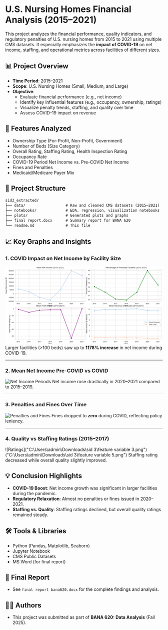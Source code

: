 # U.S. Nursing Homes Financial Analysis (2015–2021)

This project analyzes the financial performance, quality indicators, and regulatory penalties of U.S. nursing homes from 2015 to 2021 using multiple CMS datasets. It especially emphasizes the **impact of COVID-19** on net income, staffing, and operational metrics across facilities of different sizes.

## 📊 Project Overview

- **Time Period**: 2015–2021  
- **Scope**: U.S. Nursing Homes (Small, Medium, and Large)  
- **Objective**:  
  - Evaluate financial performance (e.g., net income)  
  - Identify key influential features (e.g., occupancy, ownership, ratings)  
  - Visualize penalty trends, staffing, and quality over time  
  - Assess COVID-19 impact on revenue  

## 🧩 Features Analyzed

- Ownership Type (For-Profit, Non-Profit, Government)  
- Number of Beds (Size Category)  
- Overall Rating, Staffing Rating, Health Inspection Rating  
- Occupancy Rate  
- COVID-19 Period Net Income vs. Pre-COVID Net Income  
- Fines and Penalties  
- Medicaid/Medicare Payer Mix  

## 📁 Project Structure

```
sid3_extracted/
├── data/                  # Raw and cleaned CMS datasets (2015–2021)
├── notebooks/             # EDA, regression, visualization notebooks
├── plots/                 # Generated plots and graphs
├── final report.docx      # Summary report for BANA 620
└── readme.md              # This file
```

## 📈 Key Graphs and Insights

### 1. COVID Impact on Net Income by Facility Size
![COVID Impact](https://github.com/siddharthreddy232/NursingHome-FinancialAnalysis/blob/main/1st%20qn%20original%20output.png)
Larger facilities (>100 beds) saw up to **1178% increase** in net income during COVID-19.

---

### 2. Mean Net Income Pre-COVID vs COVID
![Net Income Periods](https://github.com/siddharthreddy232/NursingHome-FinancialAnalysis/tree/main)
Net income rose drastically in 2020–2021 compared to 2015–2019.

---

### 3. Penalties and Fines Over Time
![Penalties and Fines](https://github.com/siddharthreddy232/NursingHome-FinancialAnalysis/tree/main)
Fines dropped to **zero** during COVID, reflecting policy leniency.

---

### 4. Quality vs Staffing Ratings (2015–2017)
![Ratings]("C:\Users\admin\Downloads\sid 3\feature variable 3.png")
("C:\Users\admin\Downloads\sid 3\feature variable 5.png")
Staffing rating decreased while overall quality slightly improved.

## 💡 Conclusion Highlights

- **COVID-19 Boost**: Net income growth was significant in larger facilities during the pandemic.  
- **Regulatory Relaxation**: Almost no penalties or fines issued in 2020–2021.  
- **Staffing vs. Quality**: Staffing ratings declined, but overall quality ratings remained steady.

## 🛠️ Tools & Libraries

- Python (Pandas, Matplotlib, Seaborn)  
- Jupyter Notebook  
- CMS Public Datasets  
- MS Word (for final report)  

## 📄 Final Report

- See `final report bana620.docx` for the complete findings and analysis.

## 👨‍💻 Authors

- This project was submitted as part of **BANA 620: Data Analysis** (Fall 2025).
